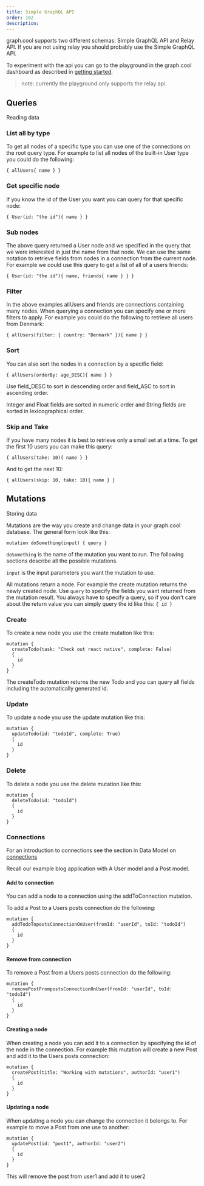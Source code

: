 ```yaml
---
title: Simple GraphQL API
order: 102
description: 
---
```


graph.cool supports two different schemas: Simple GraphQL API and Relay API. If you are not using relay you should probably use the Simple GraphQL API.

To experiment with the api you can go to the playground in the graph.cool dashboard as described in [getting started](/docs/getting-started).

> note: currently the playground only supports the relay api.

## Queries

Reading data

### List all by type

To get all nodes of a specific type you can use one of the connections on the root query type. For example to list all nodes of the built-in User type you could do the following:

```
{ allUsers{ name } }
```

### Get specific node

If you know the id of the User you want you can query for that specific node:

```
{ User(id: "the id"){ name } }
```

### Sub nodes

The above query returned a User node and we specified in the query that we were interested in just the name from that node. We can use the same notation to retrieve fields from nodes in a connection from the current node. For example we could use this query to get a list of all of a users friends:

```
{ User(id: "the id"){ name, friends{ name } } }
```

### Filter

In the above examples allUsers and friends are connections containing many nodes. When querying a connection you can specify one or more filters to apply. For example you could do the following to retrieve all users from Denmark:

```
{ allUsers(filter: { country: "Denmark" }){ name } }
```

### Sort

You can also sort the nodes in a connection by a specific field:

```
{ allUsers(orderBy: age_DESC){ name } }
```

Use field\_DESC to sort in descending order and field\_ASC to sort in ascending order.

Integer and Float fields are sorted in numeric order and String fields are sorted in lexicographical order.

### Skip and Take

If you have many nodes it is best to retrieve only a small set at a time. To get the first 10 users you can make this query:

```
{ allUsers(take: 10){ name } }
```
 
And to get the next 10:

```
{ allUsers(skip: 10, take: 10){ name } }
```

## Mutations

Storing data

Mutations are the way you create and change data in your graph.cool database. The general form look like this:

```
mutation doSomething(input) { query }
```
 
`doSomething` is the name of the mutation you want to run. The following sections describe all the possible mutations.

`input` is the input parameters you want the mutation to use.

All mutations return a node. For example the create mutation returns the newly created node. Use `query` to specify the fields you want returned from the mutation result. You always have to specify a query, so if you don't care about the return value you can simply query the id like this: `{ id }`

### Create

To create a new node you use the create mutation like this:

```
mutation { 
  createTodo(task: "Check out react native", complete: False)
  {
    id
  }
}
```

The createTodo mutation returns the new Todo and you can query all fields including the automatically generated id.

### Update

To update a node you use the update mutation like this:

```
mutation { 
  updateTodo(id: "todoId", complete: True)
  {
    id
  }
}
```

### Delete

To delete a node you use the delete mutation like this:

```
mutation { 
  deleteTodo(id: "todoId")
  {
    id
  }
}
```

### Connections

For an introduction to connections see the section in Data Model on [connections](data-model.html#Connections)

Recall our example blog application with A User model and a Post model.

#### Add to connection

You can add a node to a connection using the addToConnection mutation.

To add a Post to a Users posts connection do the following:

```
mutation {
  addTodoTopostsConnectionOnUser(fromId: "userId", toId: "todoId")
  {
    id
  }
}
```

#### Remove from connection

To remove a Post from a Users posts connection do the following:

```
mutation {
  removePostFrompostsConnectionOnUser(fromId: "userId", toId: "todoId")
  {
    id
  }
}
```

#### Creating a node

When creating a node you can add it to a connection by specifying the id of the node in the connection. For example this mutation will create a new Post and add it to the Users posts connection:

```
mutation {
  createPost(title: "Working with mutations", authorId: "user1")
  {
    id
  }
}
```

#### Updating a node

When updating a node you can change the connection it belongs to. For example to move a Post from one use to another:

```
mutation {
  updatePost(id: "post1", authorId: "user2")
  {
    id
  }
}
```

This will remove the post from user1 and add it to user2
